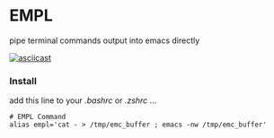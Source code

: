 # EMPL
pipe terminal commands output into emacs directly

[![asciicast](https://asciinema.org/a/GwkYlcCgZNlO5DCH7rlcOYX7r.svg)](https://asciinema.org/a/GwkYlcCgZNlO5DCH7rlcOYX7r?speed=1.5)

### Install
add this line to your *.bashrc* or *.zshrc* ...
```shell
# EMPL Command
alias empl='cat - > /tmp/emc_buffer ; emacs -nw /tmp/emc_buffer'
```
